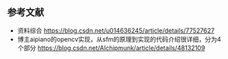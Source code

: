 ## 参考文献
* 资料综合 https://blog.csdn.net/u014636245/article/details/77527627
* 博主aipiano的opencv实现，从sfm的原理到实现的代码介绍很详细，分为4个部分 https://blog.csdn.net/AIchipmunk/article/details/48132109
